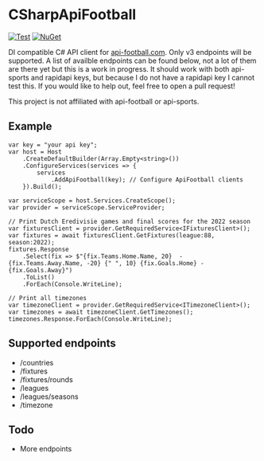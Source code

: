 # CSharpApiFootball

[![Test](https://github.com/BorisGerretzen/CSharpApiFootball/actions/workflows/test.yml/badge.svg?event=push)](https://github.com/BorisGerretzen/CSharpApiFootball/actions/workflows/test.yml)
[![NuGet](https://img.shields.io/nuget/v/ApiFootball.svg)](https://www.nuget.org/packages/ApiFootball/)

DI compatible C# API client for [api-football.com](https://www.api-football.com/). Only v3 endpoints will be supported.
A list of availble endpoints can be found below, not a lot of them are there yet but this is a work in progress. It
should work with both api-sports and rapidapi keys, but because I do not have a rapidapi key I cannot test this.
If you would like to help out, feel free to open a pull request!

This project is not affiliated with api-football or api-sports.

## Example

```Csharp
var key = "your api key";
var host = Host
    .CreateDefaultBuilder(Array.Empty<string>())
    .ConfigureServices(services => {
        services
            .AddApiFootball(key); // Configure ApiFootball clients
    }).Build();

var serviceScope = host.Services.CreateScope();
var provider = serviceScope.ServiceProvider;

// Print Dutch Eredivisie games and final scores for the 2022 season
var fixturesClient = provider.GetRequiredService<IFixturesClient>();
var fixtures = await fixturesClient.GetFixtures(league:88, season:2022);
fixtures.Response
    .Select(fix => $"{fix.Teams.Home.Name, 20}  -  {fix.Teams.Away.Name, -20} {" ", 10} {fix.Goals.Home} - {fix.Goals.Away}")
    .ToList()
    .ForEach(Console.WriteLine);
    
// Print all timezones
var timezoneClient = provider.GetRequiredService<ITimezoneClient>();
var timezones = await timezoneClient.GetTimezones();
timezones.Response.ForEach(Console.WriteLine);
```

## Supported endpoints

- /countries
- /fixtures
- /fixtures/rounds
- /leagues
- /leagues/seasons
- /timezone

## Todo

- More endpoints
